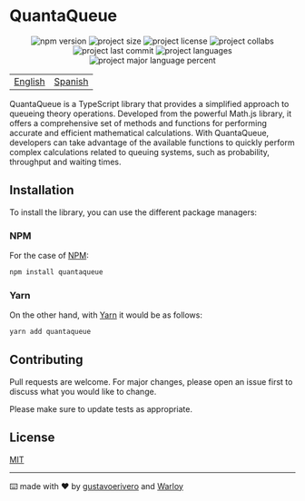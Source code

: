 # QuantaQueue

<div align="center">
  <img src="https://img.shields.io/npm/v/quantaqueue" alt="npm version" />
  <img src="https://img.shields.io/github/repo-size/gustavoerivero/QuantaQueue" alt="project size" />
  <img src="https://img.shields.io/npm/l/quantaqueue" alt="project license" />
  <img src="https://img.shields.io/github/contributors/gustavoerivero/QuantaQueue" alt="project collabs" />
  <img src="https://img.shields.io/github/last-commit/gustavoerivero/QuantaQueue" alt="project last commit" />
  <img src="https://img.shields.io/github/languages/count/gustavoerivero/QuantaQueue" alt="project languages" />
  <img src="https://img.shields.io/github/languages/top/gustavoerivero/QuantaQueue" alt="project major language percent" />
</div>

<div align="center">
  <table>
      <tr>
          <!-- Do not translate this table -->
          <td><a href="./README.md"> English </a></td>
          <td><a href="./README-ES.md"> Spanish </a></td>
      </tr>
  </table>
</div>

QuantaQueue is a TypeScript library that provides a simplified approach to queueing theory operations. Developed from the powerful Math.js library, it offers a comprehensive set of methods and functions for performing accurate and efficient mathematical calculations. With QuantaQueue, developers can take advantage of the available functions to quickly perform complex calculations related to queuing systems, such as probability, throughput and waiting times.

## Installation

To install the library, you can use the different package managers:

### NPM

For the case of [NPM](https://nodejs.org/en):

```bash
npm install quantaqueue
```

### Yarn

On the other hand, with [Yarn](https://yarnpkg.com/) it would be as follows:

```bash
yarn add quantaqueue
```

## Contributing

Pull requests are welcome. For major changes, please open an issue first to discuss what you would like to change.

Please make sure to update tests as appropriate.

## License

[MIT](https://choosealicense.com/licenses/mit/)

---
⌨️ made with ❤️ by [gustavoerivero](https://github.com/gustavoerivero) and [Warloy](https://github.com/Warloy)